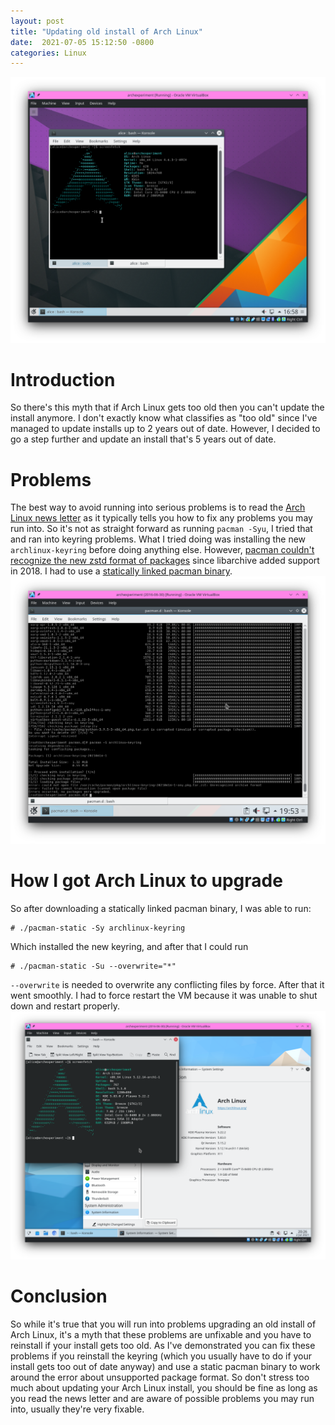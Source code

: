 ```yaml
---
layout:	post
title: "Updating old install of Arch Linux"
date:  2021-07-05 15:12:50 -0800
categories: Linux
---
```

![screenshot prior upgrade](/assets/upgrading-old-arch-install/Screenshot_20210702_165829.png)
# Introduction
So there's this myth that if Arch Linux gets too old then you can't update the install anymore. I don't exactly know what classifies as "too old" since I've managed to update installs up to 2 years out of date. However, I decided to go a step further and update an install that's 5 years out of date.

# Problems
The best way to avoid running into serious problems is to read the [Arch Linux news letter](https://archlinux.org/news/) as it typically tells you how to fix any problems you may run into. So it's not as straight forward as running `pacman -Syu`, I tried that and ran into keyring problems. What I tried doing was installing the new `archlinux-keyring` before doing anything else. However, [pacman couldn't recognize the new zstd format of packages](https://archlinux.org/news/now-using-zstandard-instead-of-xz-for-package-compression/) since libarchive added support in 2018. I had to use a [statically linked pacman binary](https://pkgbuild.com/~eschwartz/repo/x86_64-extracted/).
![screenshot of pacman error](/assets/upgrading-old-arch-install/Screenshot_20210702_195325.png)

# How I got Arch Linux to upgrade
So after downloading a statically linked pacman binary, I was able to run:
```
# ./pacman-static -Sy archlinux-keyring
```
Which installed the new keyring, and after that I could run
```
# ./pacman-static -Su --overwrite="*"
```
`--overwrite` is needed to overwrite any conflicting files by force.
After that it went smoothly. I had to force restart the VM because it was unable to shut down and restart properly.
![screenshot post upgrade](/assets/upgrading-old-arch-install/Screenshot_20210702_202652.png)

# Conclusion
So while it's true that you will run into problems upgrading an old install of Arch Linux, it's a myth that these problems are unfixable and you have to reinstall if your install gets too old. As I've demonstrated you can fix these problems if you reinstall the keyring (which you usually have to do if your install gets too out of date anyway) and use a static pacman binary to work around the error about unsupported package format. So don't stress too much about updating your Arch Linux install, you should be fine as long as you read the news letter and are aware of possible problems you may run into, usually they're very fixable.
